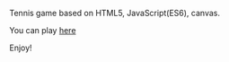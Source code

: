 Tennis game based on HTML5, JavaScript(ES6), canvas.

You can play [here](https://karolkalkus.github.io/paddle_game/)

Enjoy!